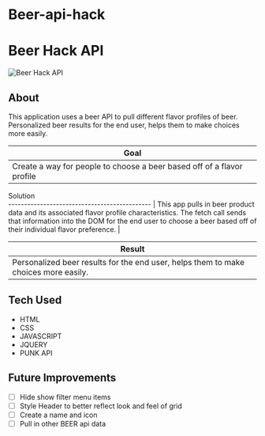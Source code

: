 # Beer-api-hack

#  Beer Hack API 

![Beer Hack API](https://res.cloudinary.com/dtrbqr2hn/image/upload/v1606161961/beer-app_eok62w.png)
## About
This application uses a beer API to pull different flavor profiles of beer. Personalized beer results for the end user, helps them to make choices more easily.           

Goal                                          | 
--------------------------------------------- | 
Create a way for people to choose a beer based off of a flavor profile                       | 

Solution                                         
--------------------------------------------- | 
This app pulls in beer product data and its associated flavor profile characteristics. The fetch call sends that information into the DOM for the end user to choose a beer based off of their individual flavor preference.                                   | 

Result                                        | 
--------------------------------------------- | 
Personalized beer results for the end user, helps them to make choices more easily.                                       | 

## Tech Used
- HTML
- CSS
- JAVASCRIPT
- JQUERY
- PUNK API
 
## Future Improvements
- [ ] Hide show filter menu items
- [ ] Style Header to better reflect look and feel of grid
- [ ] Create a name and icon
- [ ] Pull in other BEER api data